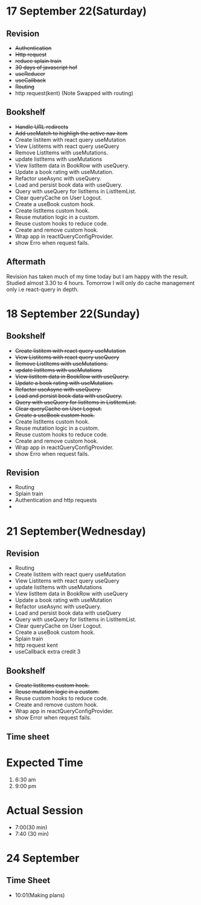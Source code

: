 # 17 September 22(Saturday)

## Revision

- ~~Authentication~~
- ~~Http request~~
- ~~reduce splain train~~
- ~~30 days of javascript hof~~
- ~~useReducer~~
- ~~useCallback~~
- ~~Routing~~
- http request(kent) (Note Swapped with routing)

## Bookshelf

- ~~Handle URL redirects~~
- ~~Add useMatch to highligh the active nav item~~
- Create listitem with react query useMutation
- View Listitems with react query useQuery
- Remove ListItems with useMutations.
- update listItems with useMutations
- View listItem data in BookRow with useQuery.
- Update a book rating with useMutation.
- Refactor useAsync with useQuery.
- Load and persist book data with useQuery.
- Query with useQuery for listItems in ListItemList.
- Clear queryCache on User Logout.
- Create a useBook custom hook.
- Create listItems custom hook.
- Reuse mutation logic in a custom.
- Reuse custom hooks to reduce code.
- Create and remove custom hook.
- Wrap app in reactQueryConfigProvider.
- show Erro when request fails.

## Aftermath

Revision has taken much of my time today but I am happy with the result. Studied almost 3.30 to 4 hours. Tomorrow I will only do cache management only i.e react-query in depth.

# 18 September 22(Sunday)

## Bookshelf

- ~~Create listitem with react query useMutation~~
- ~~View Listitems with react query useQuery~~
- ~~Remove ListItems with useMutations.~~
- ~~update listItems with useMutations~~
- ~~View listItem data in BookRow with useQuery.~~
- ~~Update a book rating with useMutation.~~
- ~~Refactor useAsync with useQuery.~~
- ~~Load and persist book data with useQuery.~~
- ~~Query with useQuery for listItems in ListItemList.~~
- ~~Clear queryCache on User Logout.~~
- ~~Create a useBook custom hook.~~
- Create listItems custom hook.
- Reuse mutation logic in a custom.
- Reuse custom hooks to reduce code.
- Create and remove custom hook.
- Wrap app in reactQueryConfigProvider.
- show Erro when request fails.

## Revision

- Routing
- Splain train
- Authentication and http requests
-

# 21 September(Wednesday)

## Revision

- Routing
- Create listitem with react query useMutation
- View Listitems with react query useQuery
- update listItems with useMutations
- View listItem data in BookRow with useQuery
- Update a book rating with useMutation
- Refactor useAsync with useQuery.
- Load and persist book data with useQuery
- Query with useQuery for listItems in ListItemList.
- Clear queryCache on User Logout.
- Create a useBook custom hook.
- Splain train
- http request kent
- useCallback extra credit 3

## Bookshelf

- ~~Create listItems custom hook.~~
- ~~Reuse mutation logic in a custom.~~
- Reuse custom hooks to reduce code.
- Create and remove custom hook.
- Wrap app in reactQueryConfigProvider.
- show Error when request fails.

## Time sheet

# Expected Time

1. 6:30 am
2. 9:00 pm

# Actual Session

- 7:00(30 min)
- 7:40 (30 min)

# 24 September

## Time Sheet

- 10:01(Making plans)
